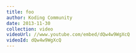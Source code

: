 ```yaml
---
title: foo
author: Koding Community
date: 2013-11-30
collection: video
videoUrl: //www.youtube.com/embed/dQw4w9WgXcQ
videoId: dQw4w9WgXcQ
---
```

